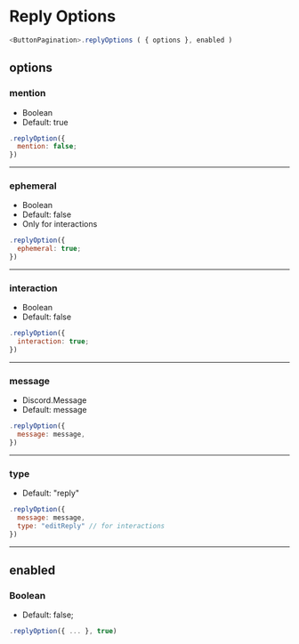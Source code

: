 # Reply Options

```js
<ButtonPagination>.replyOptions ( { options }, enabled )
```

## options
### mention
- Boolean
- Default: true
```js
.replyOption({
  mention: false;
})
```

---

### ephemeral
- Boolean
- Default: false
- Only for interactions
```js
.replyOption({
  ephemeral: true;
})
```

---

### interaction
- Boolean
- Default: false
```js
.replyOption({
  interaction: true;
})
```

---

### message
- Discord.Message
- Default: message
```js
.replyOption({
  message: message,
})
```

---

### type
- Default: "reply"
```js
.replyOption({
  message: message,
  type: "editReply" // for interactions
})
```

---

## enabled
### Boolean
- Default: false;
```js
.replyOption({ ... }, true)
```
